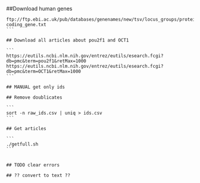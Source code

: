 ##Download human genes

````
ftp://ftp.ebi.ac.uk/pub/databases/genenames/new/tsv/locus_groups/protein-coding_gene.txt
```

## Download all articles about pou2f1 and OCT1

```
https://eutils.ncbi.nlm.nih.gov/entrez/eutils/esearch.fcgi?db=pmc&term=pou2f1&retMax=1000
https://eutils.ncbi.nlm.nih.gov/entrez/eutils/esearch.fcgi?db=pmc&term=OCT1&retMax=1000
```

## MANUAL get only ids

## Remove doublicates

```
sort -n raw_ids.csv | uniq > ids.csv
```

## Get articles

```
./getfull.sh
```


## TODO clear errors

## ?? convert to text ??